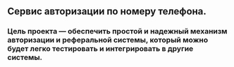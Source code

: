 ## Сервис авторизации по номеру телефона.

### Цель проекта — обеспечить простой и надежный механизм авторизации и реферальной системы, который можно будет легко тестировать и интегрировать в другие системы.

